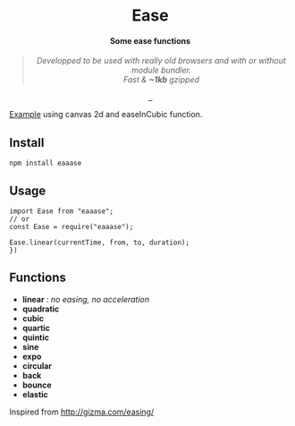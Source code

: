 <h1 align="center">Ease</h1>

<h4 align="center">Some ease functions</h4>

<blockquote align="center">
  <em>Developped to be used with really old browsers and with or without module bundler.</em><br>
  <em>Fast & <b>~1kb</b> gzipped</em>
</blockquote>

<p align="center">
  <a href="https://badge.fury.io/js/eaaase">
    <img alt="" src="https://badge.fury.io/js/eaaase.svg">
  </a>
  <a aria-label="install size" href="https://bundlephobia.com/result?p=eaaase">
    <img alt="" src="https://badgen.net/bundlephobia/minzip/eaaase">
  </a>
  <a aria-label="license" href="https://github.com/bastienrobert/eaaase/blob/master/LICENSE">
    <img alt="" src="https://img.shields.io/github/license/bastienrobert/eaaase.svg">
  </a>
</p>

[Example](https://bastienrobert.github.io/eaaase/) using canvas 2d and easeInCubic function.

## Install

```
npm install eaaase
```

## Usage

```
import Ease from "eaaase";
// or
const Ease = require("eaaase");

Ease.linear(currentTime, from, to, duration);
})
```

## Functions

- **linear** : _no easing, no acceleration_
- **quadratic**
- **cubic**
- **quartic**
- **quintic**
- **sine**
- **expo**
- **circular**
- **back**
- **bounce**
- **elastic**

Inspired from http://gizma.com/easing/
